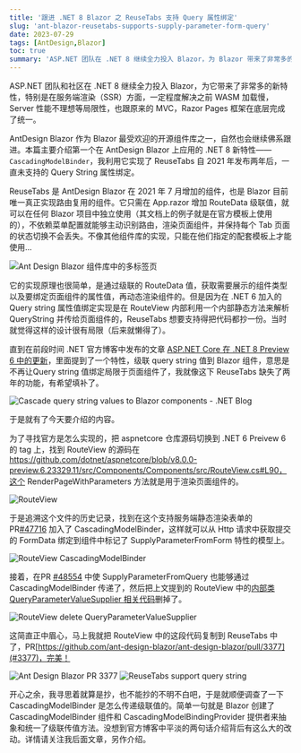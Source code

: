 ```yaml
---
title: '跟进 .NET 8 Blazor 之 ReuseTabs 支持 Query 属性绑定'
slug: 'ant-blazor-reusetabs-supports-supply-parameter-form-query'
date: 2023-07-29
tags: [AntDesign,Blazor]
toc: true
summary: 'ASP.NET 团队在 .NET 8 继续全力投入 Blazor，为 Blazor 带来了非常多的新特性，AntDesign Blazor也会继续佛系跟进。本篇主要介绍第一个在AntDesign Blazor 上应用的新特性，也就是 ReuseTabs 自 2021 年发布两年后，仍然未支持的 Query String 属性绑定功能。'
---
```


ASP.NET 团队和社区在 .NET 8 继续全力投入 Blazor，为它带来了非常多的新特性，特别是在服务端渲染（SSR）方面，一定程度解决之前 WASM 加载慢，Server 性能不理想等局限性，也跟原来的 MVC，Razor Pages 框架在底层完成了统一。

AntDesign Blazor 作为 Blazor 最受欢迎的开源组件库之一，自然也会继续佛系跟进。本篇主要介绍第一个在 AntDesign Blazor 上应用的 .NET 8 新特性—— `CascadingModelBinder`，我利用它实现了 ReuseTabs 自 2021 年发布两年后，一直未支持的 Query String 属性绑定。

ReuseTabs 是 AntDesign Blazor 在 2021 年 7 月增加的组件，也是 Blazor 目前唯一真正实现路由复用的组件。它只需在 App.razor 增加 RouteData 级联值，就可以在任何 Blazor 项目中独立使用（其文档上的例子就是在官方模板上使用的），不依赖菜单配置就能够主动识别路由，渲染页面组件，并保持每个 Tab 页面的状态切换不会丢失。不像其他组件库的实现，只能在他们指定的配套模板上才能使用…

![Ant Design Blazor 组件库中的多标签页](/photos/reuse-tabs/reuse-tabs-demo1.gif)

它的实现原理也很简单，是通过级联的 RouteData 值，获取需要展示的组件类型以及要绑定页面组件的属性值，再动态渲染组件的。但是因为在 .NET 6 加入的 Query string 属性值绑定实现是在 RouteView 内部利用一个内部静态方法来解析 QueryString 并传给页面组件的，ReuseTabs 想要支持得把代码都抄一份。当时就觉得这样的设计很有局限（后来就懒得了）。

直到在前段时间 .NET 官方博客中发布的文章 [ASP.NET Core 在 .NET 8 Preview 6 中的更新](https://devblogs.microsoft.com/dotnet/asp-net-core-updates-in-dotnet-8-preview-6/?WT.mc_id=DT-MVP-5003987#cascade-query-string-values-to-blazor-components)，里面提到了一个特性，级联 query string 值到 Blazor 组件，意思是不再让Query string 值绑定局限于页面组件了，我就像这下 ReuseTabs 缺失了两年的功能，有希望填补了。

![Cascade query string values to Blazor components - .NET Blog](/photos/ant-blazor-reusetabs-supports-supply-parameter-form-query/image1.png)

于是就有了今天要介绍的内容。

为了寻找官方是怎么实现的，把 aspnetcore 仓库源码切换到 .NET 6 Preivew 6 的 tag 上，找到 RouteView 的源码在 https://github.com/dotnet/aspnetcore/blob/v8.0.0-preview.6.23329.11/src/Components/Components/src/RouteView.cs#L90，这个 RenderPageWithParameters 方法就是用于渲染页面组件的。

![RouteView](/photos/ant-blazor-reusetabs-supports-supply-parameter-form-query/image2.png)

于是追溯这个文件的历史记录，找到在这个支持服务端静态渲染表单的 PR[#47716](https://github.com/dotnet/aspnetcore/pull/47716/files#diff-c9ceeb487f25fa6e4e20bbc8eb15b597b014d77d3f464c51fd36d37e0365b96aR80-R84) 加入了 CascadingModelBinder，这样就可以从 Http 请求中获取提交的 FormData 绑定到组件中标记了 SupplyParameterFromForm 特性的模型上。

![RouteView CascadingModelBinder](/photos/ant-blazor-reusetabs-supports-supply-parameter-form-query/image3.png)

接着，在PR [#48554](https://github.com/dotnet/aspnetcore/pull/48554) 中使 SupplyParameterFromQuery 也能够通过 CascadingModelBinder 传递了，然后把上文提到的 RouteView 中的[内部类 QueryParameterValueSupplier 相关代码](https://github.com/dotnet/aspnetcore/commit/883f06cbf5bfa9d82ef797c09fbcb6af7cbb1536#diff-c9ceeb487f25fa6e4e20bbc8eb15b597b014d77d3f464c51fd36d37e0365b96a)删掉了。

![RouteView delete QueryParameterValueSupplier](/photos/ant-blazor-reusetabs-supports-supply-parameter-form-query/image4.png)

这简直正中眉心，马上我就把 RouteView 中的这段代码复制到 ReuseTabs 中了，PR[https://github.com/ant-design-blazor/ant-design-blazor/pull/3377](#3377)，完美！

![Ant Design Blazor PR 3377](/photos/ant-blazor-reusetabs-supports-supply-parameter-form-query/image5.png)
![ReuseTabs support query string](/photos/ant-blazor-reusetabs-supports-supply-parameter-form-query/image6.jpg)


开心之余，我寻思着就算是抄，也不能抄的不明不白吧，于是就顺便调查了一下 CascadingModelBinder 是怎么传递级联值的。简单一句就是 Blazor 创建了 CascadingModelBinder 组件和 CascadingModelBindingProvider 提供者来抽象和统一了级联传值方法。没想到官方博客中平淡的两句话介绍背后有这么大的改动。详情请关注我后面文章，另作介绍。